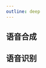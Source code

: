 ```yaml
---
outline: deep
---
```


## 语音合成

<preview path="./components/speech1.vue"></preview>

## 语音识别

<preview path="./components/speech2.vue"></preview>
